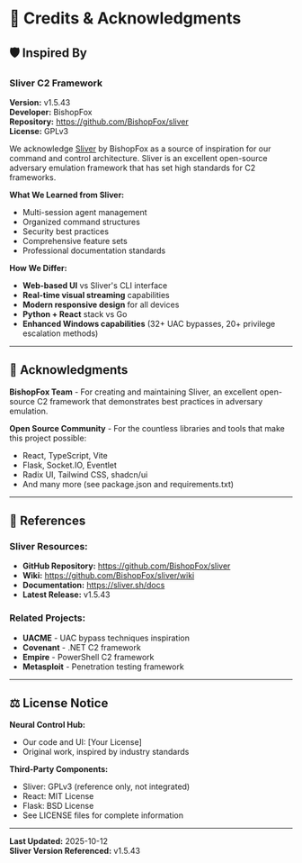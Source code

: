 # 📝 Credits & Acknowledgments

## 🛡️ Inspired By

### **Sliver C2 Framework**
**Version:** v1.5.43  
**Developer:** BishopFox  
**Repository:** https://github.com/BishopFox/sliver  
**License:** GPLv3

We acknowledge [Sliver](https://github.com/BishopFox/sliver) by BishopFox as a source of inspiration for our command and control architecture. Sliver is an excellent open-source adversary emulation framework that has set high standards for C2 frameworks.

**What We Learned from Sliver:**
- Multi-session agent management
- Organized command structures
- Security best practices
- Comprehensive feature sets
- Professional documentation standards

**How We Differ:**
- **Web-based UI** vs Sliver's CLI interface
- **Real-time visual streaming** capabilities
- **Modern responsive design** for all devices
- **Python + React** stack vs Go
- **Enhanced Windows capabilities** (32+ UAC bypasses, 20+ privilege escalation methods)

---

## 🙏 Acknowledgments

**BishopFox Team** - For creating and maintaining Sliver, an excellent open-source C2 framework that demonstrates best practices in adversary emulation.

**Open Source Community** - For the countless libraries and tools that make this project possible:
- React, TypeScript, Vite
- Flask, Socket.IO, Eventlet
- Radix UI, Tailwind CSS, shadcn/ui
- And many more (see package.json and requirements.txt)

---

## 📖 References

### **Sliver Resources:**
- **GitHub Repository:** https://github.com/BishopFox/sliver
- **Wiki:** https://github.com/BishopFox/sliver/wiki
- **Documentation:** https://sliver.sh/docs
- **Latest Release:** v1.5.43

### **Related Projects:**
- **UACME** - UAC bypass techniques inspiration
- **Covenant** - .NET C2 framework
- **Empire** - PowerShell C2 framework
- **Metasploit** - Penetration testing framework

---

## ⚖️ License Notice

**Neural Control Hub:**
- Our code and UI: [Your License]
- Original work, inspired by industry standards

**Third-Party Components:**
- Sliver: GPLv3 (reference only, not integrated)
- React: MIT License
- Flask: BSD License
- See LICENSE files for complete information

---

**Last Updated:** 2025-10-12  
**Sliver Version Referenced:** v1.5.43

